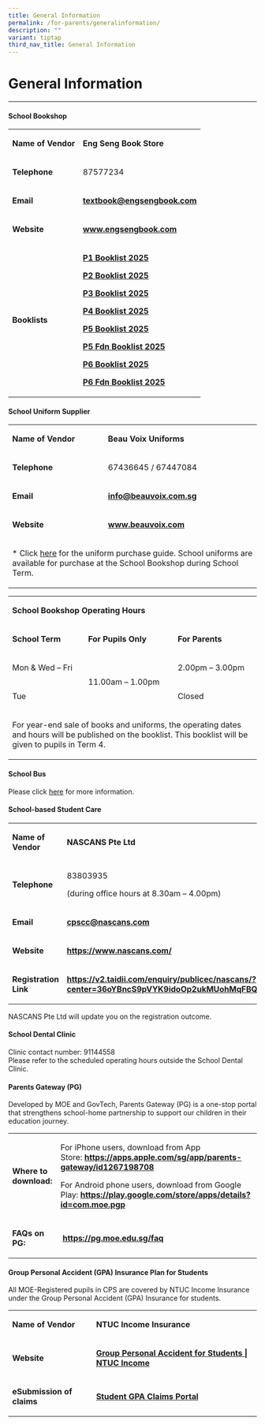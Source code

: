 ```yaml
---
title: General Information
permalink: /for-parents/generalinformation/
description: ""
variant: tiptap
third_nav_title: General Information
---
```

<h1>General Information</h1>
<hr>
<h4><strong>School Bookshop</strong></h4>
<table style="minWidth: 50px">
<colgroup>
<col>
<col>
</colgroup>
<tbody>
<tr>
<td rowspan="1" colspan="1">
<p><strong>Name of Vendor</strong>
</p>
</td>
<td rowspan="1" colspan="1">
<p><strong>Eng Seng Book Store</strong>
</p>
</td>
</tr>
<tr>
<td rowspan="1" colspan="1">
<p><strong>Telephone</strong>
</p>
</td>
<td rowspan="1" colspan="1">
<p>87577234</p>
</td>
</tr>
<tr>
<td rowspan="1" colspan="1">
<p><strong>Email</strong>
</p>
</td>
<td rowspan="1" colspan="1">
<p><strong><a href="mailto:textbook@engsengbook.com" class="" rel="noopener noreferrer nofollow" target="_blank">textbook@engsengbook.com</a></strong>
</p>
</td>
</tr>
<tr>
<td rowspan="1" colspan="1">
<p><strong>Website</strong>
</p>
</td>
<td rowspan="1" colspan="1">
<p><strong><a href="http://www.engsengbook.com/" class="" rel="noopener noreferrer nofollow" target="_blank">www.engsengbook.com</a></strong>
</p>
</td>
</tr>
<tr>
<td rowspan="1" colspan="1">
<p><strong>Booklists</strong>
</p>
</td>
<td rowspan="1" colspan="1">
<p><strong><a href="/files/For Parents/General Information/P1_booklist__2025_.pdf" rel="noopener nofollow" target="_blank">P1 Booklist 2025</a></strong>
</p>
<p><strong><a href="/files/For Parents/General Information/P2_Booklist_2025.pdf" rel="noopener nofollow" target="_blank">P2 Booklist 2025</a></strong>
</p>
<p><strong><a href="/files/For Parents/General Information/P3_Booklist_2025.pdf" rel="noopener nofollow" target="_blank">P3 Booklist 2025</a></strong>
</p>
<p><strong><a href="/files/For Parents/General Information/P4_Booklist_2025.pdf" rel="noopener nofollow" target="_blank">P4 Booklist 2025</a></strong>
</p>
<p><strong><a href="/files/For Parents/General Information/P5_Booklist_2025.pdf" rel="noopener nofollow" target="_blank">P5 Booklist 2025</a></strong>
</p>
<p><strong><a href="/files/For Parents/General Information/P5_Fdn_Booklist_2025.pdf" rel="noopener nofollow" target="_blank">P5 Fdn Booklist 2025</a></strong>
</p>
<p><strong><a href="/files/For Parents/General Information/P6_Booklist_2025.pdf" rel="noopener nofollow" target="_blank">P6 Booklist 2025</a></strong>
</p>
<p><strong><a href="/files/For Parents/General Information/P6_Fdn_Booklist_2025.pdf" rel="noopener nofollow" target="_blank">P6 Fdn Booklist 2025</a></strong>
</p>
</td>
</tr>
</tbody>
</table>
<h4><strong>School Uniform Supplier</strong></h4>
<table style="minWidth: 50px">
<colgroup>
<col>
<col>
</colgroup>
<tbody>
<tr>
<td rowspan="1" colspan="1">
<p><strong>Name of Vendor</strong>
</p>
</td>
<td rowspan="1" colspan="1">
<p><strong>Beau Voix Uniforms</strong>
</p>
</td>
</tr>
<tr>
<td rowspan="1" colspan="1">
<p><strong>Telephone</strong>
</p>
</td>
<td rowspan="1" colspan="1">
<p>67436645 / 67447084</p>
</td>
</tr>
<tr>
<td rowspan="1" colspan="1">
<p><strong>Email</strong>
</p>
</td>
<td rowspan="1" colspan="1">
<p><strong><a href="mailto:info@beauvoix.com.sg" class="" rel="noopener noreferrer nofollow" target="">info@beauvoix.com.sg</a></strong>
</p>
</td>
</tr>
<tr>
<td rowspan="1" colspan="1">
<p><strong>Website</strong>
</p>
</td>
<td rowspan="1" colspan="1">
<p><strong><a href="https://www.beauvoix.com/" rel="noopener nofollow" target="_blank">www.beauvoix.com</a></strong>
</p>
</td>
</tr>
<tr>
<td rowspan="1" colspan="2">
<p>* Click <a href="/files/For Parents/General Information/Uniform_Guide__CPS__2025.pdf" rel="noopener noreferrer nofollow" target="_blank">here</a> for
the uniform purchase guide. School uniforms are available for purchase
at the School Bookshop during School Term.</p>
</td>
</tr>
</tbody>
</table>
<table style="minWidth: 75px">
<colgroup>
<col>
<col>
<col>
</colgroup>
<tbody>
<tr>
<td rowspan="1" colspan="3">
<p><strong>School Bookshop Operating Hours</strong>
</p>
</td>
</tr>
<tr>
<td rowspan="1" colspan="1">
<p><strong>School Term</strong>
</p>
</td>
<td rowspan="1" colspan="1">
<p><strong>For Pupils Only</strong>
</p>
</td>
<td rowspan="1" colspan="1">
<p><strong>For Parents</strong>
</p>
</td>
</tr>
<tr>
<td rowspan="1" colspan="1">
<p>Mon &amp; Wed – Fri</p>
</td>
<td rowspan="2" colspan="1">
<p>11.00am – 1.00pm</p>
</td>
<td rowspan="1" colspan="1">
<p>2.00pm – 3.00pm</p>
</td>
</tr>
<tr>
<td rowspan="1" colspan="1">
<p>Tue</p>
</td>
<td rowspan="1" colspan="1">
<p>Closed</p>
</td>
</tr>
<tr>
<td rowspan="1" colspan="3">
<p>For year-end sale of books and uniforms, the operating dates and hours
will be published on the booklist. This booklist will be given to pupils
in Term 4.</p>
</td>
</tr>
</tbody>
</table>
<h4><strong>School Bus</strong></h4>
<p>Please click <a href="/for-parents/generalinformation/schoolbus/" rel="noopener nofollow" target="_blank">here</a> for
more information.</p>
<p></p>
<h4><strong>School-based Student Care</strong></h4>
<table style="minWidth: 50px">
<colgroup>
<col>
<col>
</colgroup>
<tbody>
<tr>
<td rowspan="1" colspan="1">
<p><strong>Name of Vendor</strong>
</p>
</td>
<td rowspan="1" colspan="1">
<p><strong>NASCANS Pte Ltd</strong>
</p>
</td>
</tr>
<tr>
<td rowspan="1" colspan="1">
<p><strong>Telephone</strong>
</p>
</td>
<td rowspan="1" colspan="1">
<p>83803935</p>
<p>(during office hours at 8.30am – 4.00pm)</p>
</td>
</tr>
<tr>
<td rowspan="1" colspan="1">
<p><strong>Email</strong>
</p>
</td>
<td rowspan="1" colspan="1">
<p><strong><a href="mailto:cpscc@nascans.com" class="" rel="noopener noreferrer nofollow" target="">cpscc@nascans.com</a></strong>
</p>
</td>
</tr>
<tr>
<td rowspan="1" colspan="1">
<p><strong>Website</strong>
</p>
</td>
<td rowspan="1" colspan="1">
<p><strong><a href="https://www.nascans.com/" class="" rel="noopener noreferrer nofollow" target="_blank">https://www.nascans.com/</a></strong>
</p>
</td>
</tr>
<tr>
<td rowspan="1" colspan="1">
<p><strong>Registration Link</strong>
</p>
</td>
<td rowspan="1" colspan="1">
<p><strong><a href="https://v2.taidii.com/enquiry/publicec/nascans/?center=36oYBncS9pVYK9idoOp2ukMUohMqFBQFYkNsDWsIKW4=" class="" rel="noopener noreferrer nofollow" target="_blank">https://v2.taidii.com/enquiry/publicec/nascans/?center=36oYBncS9pVYK9idoOp2ukMUohMqFBQFYkNsDWsIKW4=</a></strong>
</p>
</td>
</tr>
</tbody>
</table>
<p>NASCANS Pte Ltd will update you on the registration outcome.&nbsp;</p>
<h4><strong>School Dental Clinic</strong><br></h4>
<p>Clinic contact number: 91144558
<br>Please refer to the scheduled operating hours outside the School Dental
Clinic.</p>
<h4><strong>Parents Gateway (PG)</strong></h4>
<p>Developed by MOE and GovTech, Parents Gateway (PG) is a one-stop portal
that strengthens school-home partnership to support our children in their
education journey.</p>
<table style="minWidth: 50px">
<colgroup>
<col>
<col>
</colgroup>
<tbody>
<tr>
<td rowspan="1" colspan="1">
<p><strong>Where to download:</strong>
</p>
</td>
<td rowspan="1" colspan="1">
<p>For iPhone users, download from App Store:&nbsp;<strong><a href="https://apps.apple.com/sg/app/parents-gateway/id1267198708" class="" rel="noopener noreferrer nofollow" target="_blank">https://apps.apple.com/sg/app/parents-gateway/id1267198708</a></strong>
</p>
<p></p>
<p>For Android phone users, download from Google Play:&nbsp;<strong><a href="https://play.google.com/store/apps/details?id=com.moe.pgp" class="" rel="noopener noreferrer nofollow" target="_blank">https://play.google.com/store/apps/details?id=com.moe.pgp</a></strong>
</p>
</td>
</tr>
<tr>
<td rowspan="1" colspan="1">
<p><strong>FAQs on PG:</strong>
</p>
</td>
<td rowspan="1" colspan="1">
<p>&nbsp;<strong><a href="https://pg.moe.edu.sg/faq" class="" rel="noopener noreferrer nofollow" target="_blank">https://pg.moe.edu.sg/faq</a></strong>
</p>
</td>
</tr>
</tbody>
</table>
<h4><strong>Group Personal Accident (GPA) Insurance Plan for Students</strong></h4>
<p>All MOE-Registered pupils in CPS are covered by NTUC Income Insurance
under the Group Personal Accident (GPA) Insurance for students.&nbsp;</p>
<table style="minWidth: 50px">
<colgroup>
<col>
<col>
</colgroup>
<tbody>
<tr>
<td rowspan="1" colspan="1">
<p><strong>Name of Vendor</strong>
</p>
</td>
<td rowspan="1" colspan="1">
<p><strong>NTUC Income Insurance</strong>
</p>
</td>
</tr>
<tr>
<td rowspan="1" colspan="1">
<p><strong>Website</strong>
</p>
</td>
<td rowspan="1" colspan="1">
<p><strong><a href="https://www.income.com.sg/group-insurance-for-schools-and-moe-personnel/group-personal-accident-for-students" class="" rel="noopener noreferrer nofollow" target="_blank">Group Personal Accident for Students | NTUC Income</a></strong>
</p>
</td>
</tr>
<tr>
<td rowspan="1" colspan="1">
<p><strong>eSubmission of claims</strong>
</p>
</td>
<td rowspan="1" colspan="1">
<p><strong><a href="https://studentgpa.incomegroupins.com.sg/#/" class="" rel="noopener noreferrer nofollow" target="_blank">Student GPA Claims Portal</a></strong>
</p>
</td>
</tr>
</tbody>
</table>
<p></p>